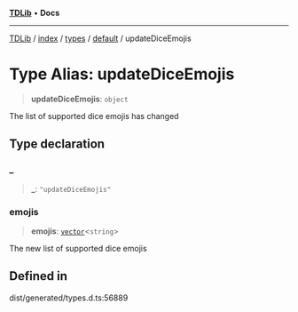 [**TDLib**](../../../../../../README.md) • **Docs**

***

[TDLib](../../../../../../modules.md) / [index](../../../../../README.md) / [types](../../../README.md) / [default](../README.md) / updateDiceEmojis

# Type Alias: updateDiceEmojis

> **updateDiceEmojis**: `object`

The list of supported dice emojis has changed

## Type declaration

### \_

> **\_**: `"updateDiceEmojis"`

### emojis

> **emojis**: [`vector`](vector.md)\<`string`\>

The new list of supported dice emojis

## Defined in

dist/generated/types.d.ts:56889

